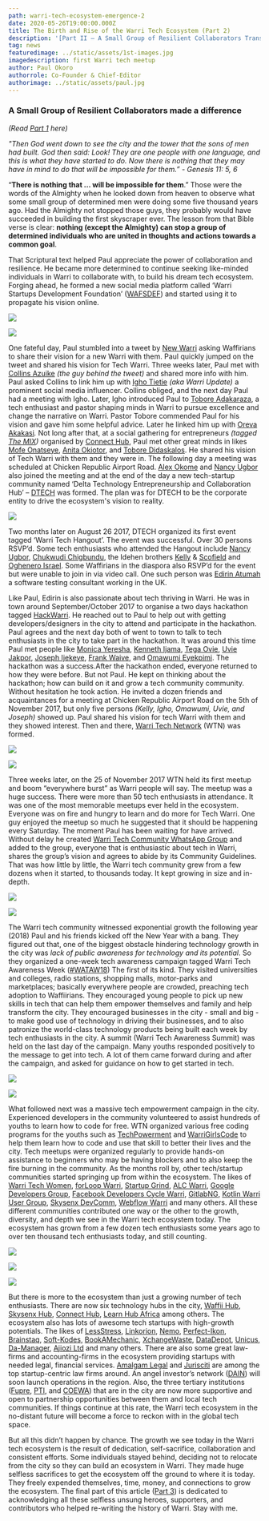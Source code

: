 ```yaml
---
path: warri-tech-ecosystem-emergence-2
date: 2020-05-26T19:00:00.000Z
title: The Birth and Rise of the Warri Tech Ecosystem (Part 2)
description: '[Part II – A Small Group of Resilient Collaborators Transformed a City]'
tag: news
featuredimage: ../static/assets/1st-images.jpg
imagedescription: first Warri tech meetup
author: Paul Okoro
authorrole: Co-Founder & Chief-Editor
authorimage: ../static/assets/paul.jpg
---
```

<!--StartFragment-->

### A Small Group of Resilient Collaborators made a difference

*(Read [Part 1](https://techamplifier.africa/warri-tech-ecosystem-emergence-1) here)*

*"Then God went down to see the city and the tower that the sons of men had built. God then said: Look! They are one people with one language, and this is what they have started to do. Now there is nothing that they may have in mind to do that will be impossible for them.” - Genesis 11: 5, 6*

“**There is nothing that … will be impossible for them**.” Those were the words of the Almighty when he looked down from heaven to observe what some small group of determined men were doing some five thousand years ago. Had the Almighty not stopped those guys, they probably would  have succeeded in building the first skyscraper ever. The lesson from that Bible verse is clear: **nothing (except the Almighty) can stop a group of determined individuals who are united in thoughts and actions towards a common goal**.

That Scriptural text helped Paul appreciate the power of collaboration and resilience. He became more determined to continue seeking like-minded individuals in Warri to collaborate with, to build his dream tech ecosystem. Forging ahead, he formed a new social media platform called ‘Warri Startups Development Foundation’ ([WAFSDEF](https://twitter.com/wafsdef)) and started using it to propagate his vision online. 

<div class="img-class">

![](/assets/1st-image-1.jpg)

![](/assets/1st-image-2.jpg)

</div> 

One fateful day, Paul stumbled into a tweet by [New Warri](https://twitter.com/newwarri) asking Waffirians to share their vision for a new Warri with them. Paul quickly jumped on the tweet and shared his vision for Tech Warri. Three weeks later, Paul met with [Collins Azuike](https://twitter.com/azuike1) *(the guy behind the tweet)* and shared more info with him. Paul asked Collins to link him up with [Igho Tietie](https://twitter.com/IghoTietie) *(aka Warri Update)* a prominent social media influencer. Collins obliged, and the next day Paul had a meeting with Igho. Later, Igho introduced Paul to [Tobore Adakaraza](https://twitter.com/ToboreDavids), a tech enthusiast and pastor shaping minds in Warri to pursue excellence and change the narrative on Warri. Pastor Tobore commended Paul for his vision and gave him some helpful advice. Later he linked him up with [Oreva Akakasi](https://facebook.com/mistar.naija)*.* Not long after that, at a social gathering for entrepreneurs *(tagged [The MIX](https://www.facebook.com/photo/?fbid=1345993372181865&set=a.1345969098850959))* organised by [Connect Hub](https://connecthub.ng/), Paul met other great minds in likes [Mofe Onatseye](https://twitter.com/Mowizo6ix), [Anita Okiotor](https://twitter.com/afeeturi), and [Tobore Didaskalos](https://twitter.com/IamDidaskalos). He shared his vision of Tech Warri with them and they were in. The following day a meeting was scheduled at Chicken Republic Airport Road. [Alex Okome](https://twitter.com/OkomeAlex) and [Nancy Ugbor](https://twitter.com/nancypeters711) also joined the meeting and at the end of the day a new tech-startup community named ‘Delta Technology Entrepreneurship and Collaboration Hub’ – [DTECH](https://twitter.com/DTECH_Ng) was formed. The plan was for DTECH to be the corporate entity to drive the ecosystem's vision to reality. 

![](/assets/2nd-images.jpg)

Two months later on August 26 2017, DTECH organized its first event tagged ‘Warri Tech Hangout’. The event was successful. Over 30 persons RSVP’d. Some tech enthusiasts who attended the Hangout include [Nancy Ugbor](https://twitter.com/nancypeters711), [Chukwudi Chigbundu](https://twitter.com/topchuqs), the Idehen brothers [Kelly](https://twitter.com/IconicKelx) & [Scofield](https://twitter.com/Scofield_Idehen) and [Oghenero Israel](https://twitter.com/sieomcsheda). Some Waffirians in the diaspora also RSVP’d for the event but were unable to join in via video call. One such person was [Edirin Atumah](https://twitter.com/bongosway) a software testing consultant working in the UK.

Like Paul, Edirin is also passionate about tech thriving in Warri. He was in town around September/October 2017 to organise a two days hackathon tagged [HackWarri](https://twitter.com/search?q=%23HackWarri&src=typed_query). He reached out to Paul to help out with getting developers/designers in the city to attend and participate in the hackathon. Paul agrees and the next day both of went to town to talk to tech enthusiasts in the city to take part in the hackathon. It was around this time Paul met people like [Monica Yeresha](https://twitter.com/MoniqueYeresha), [Kenneth Ijama](https://twitter.com/teamwebbravo), [Tega Ovie](https://twitter.com/princetegaton), [Uvie Jakpor](https://twitter.com/UvieJakpor), [Joseph Ijekeye](https://www.facebook.com/joseph.ijekeye), [Frank Waive](https://twitter.com/FrankWaive), and [Omawumi Eyekpimi](https://twitter.com/LeBelleAmi). The hackathon was a success.After the hackathon ended, everyone returned to how they were before. But not Paul. He kept on thinking about the hackathon; how can build on it and grow a tech community community. Without hesitation he took action. He invited a dozen friends and acquaintances for a meeting at Chicken Republic Airport Road on the 5th of November 2017, but only five persons *(Kelly, Igho, Omawumi, Uvie, and Joseph)* showed up. Paul shared his vision for tech Warri with them and they showed interest. Then and there, [Warri Tech Network](https://twitter.com/warritechnetwok) (WTN) was formed. 

<div class="img-class">

![](/assets/3rd-image-a.jpg)

![](/assets/3rd-image-b.jpg)

</div> 

Three weeks later, on the 25 of November 2017 WTN held its first meetup and boom “everywhere burst” as Warri people will say. The meetup was a huge success. There were more than 50 tech enthusiasts in attendance. It was one of the most memorable meetups ever held in the ecosystem. Everyone was on fire and hungry to learn and do more for Tech Warri. One guy enjoyed the meetup so much he suggested that it should be happening every Saturday. The moment Paul has been waiting for have arrived. Without delay he created [Warri Tech Community WhatsApp Group](https://chat.whatsapp.com/LW6TBLaosXAEQRFbtViUiE) and added to the group, everyone that is enthusiastic about tech in Warri, shares the group’s vision and agrees to abide by its Community Guidelines. That was how little by little, the Warri tech community grew from a few dozens when it started, to thousands today. It kept growing in size and in-depth.

<div class="img-class">

![](/assets/4th-image-a.jpg)

![](/assets/4th-image-b.jpg)

</div> 

The Warri tech community witnessed exponential growth the following year (2018) Paul and his friends kicked off the New Year with a bang. They figured out that, one of the biggest obstacle hindering technology growth in the city was *lack of public awareness for technology and its potential*. So they organized a one-week tech awareness campaign tagged Warri Tech Awareness Week ([\#WATAW18](https://twitter.com/search?q=%23WATAW18&src=)) The first of its kind. They visited universities and colleges, radio stations, shopping malls, motor-parks and marketplaces; basically everywhere people are crowded, preaching tech adoption to Waffiirians. They encouraged young people to pick up new skills in tech that can help them empower themselves and family and help transform the city. They encouraged businesses in the city - small and big -  to make good use of technology in driving their businesses, and to also patronize the world-class technology products being built each week by tech enthusiasts in the city. A summit (Warri Tech Awareness Summit) was held on the last day of the campaign. Many youths responded positively to the message to get into tech. A lot of them came forward during and after the campaign, and asked for guidance on how to get started in tech.

<div class="img-class"> 

![](/assets/5th-image-a.jpg)

![](/assets/5th-image-b.jpg)

</div> 

What followed next was a massive tech empowerment campaign in the city. Experienced developers in the community volunteered to assist hundreds of youths to learn how to code for free. WTN organized various free coding programs for the youths such as [TechPowerment](https://twitter.com/search?q=%23Techpowerment&src=typed_query) and [WarriGirlsCode](https://twitter.com/warrigirlscode) to help them learn how to code and use that skill to better their lives and the city. Tech meetups were organized regularly to provide hands-on assistance to beginners who may be having blockers and to also keep the fire burning in the community. As the months roll by, other tech/startup communities started springing up from within the ecosystem. The likes of [Warri Tech Women](https://twitter.com/warritechwomen), [forLoop Warri](https://twitter.com/forLoopWarri), [Startup Grind](https://twitter.com/SGWarri), [ALC Warri](https://twitter.com/hashtag/alcwarri?src=hashtag_click), [Google Developers Group](https://twitter.com/gdg_warri), [Facebook Developers Cycle Warri](https://www.facebook.com/groups/625532431263640), [GitlabNG](https://www.meetup.com/GitLab-Nigeria-Community/), [Kotlin Warri User Group](https://www.meetup.com/Kotlin-Warri/), [Skysenx DevComm](https://skysenx.com/devcomm), [Webflow Warri](https://www.meetup.com/Warri-Webflow-Meetup/) and many others. All these different communities contributed one way or the other to the growth, diversity, and depth we see in the Warri  tech ecosystem today. The ecosystem has grown from a few dozen tech enthusiasts some years ago to over ten thousand tech enthusiasts today, and still counting.

<div class="img-class">

![](/assets/6th-image-a.jpg)

![](/assets/6th-image-b.jpg)

![](/assets/6th-image-c.jpg)

</div> 

But there is more to the ecosystem than just a growing number of tech enthusiasts. There are now six technology hubs in the city, [Waffii Hub](https://warriinnovationhub.com/), [Skysenx Hub](https://skysenx.com/), [Connect Hub](https://connecthub.ng/), [Learn Hub Africa](https://learnhub.africa) among others. The ecosystem also has lots of awesome tech startups with high-growth potentials. The likes of [LessStress](https://twitter.com/lessstressomm), [Linkorion](https://linkorion.com), [Nemo](https://nemo.com.ng/), [Perfect-Ikon](https://perfect-ikon.com), [Brainstaq](https://brainstaq.com), [Soft-Kodes](https://soft-kodes.com/), [BookAMechanic](https://bookamechanic.com.ng), [XchangeWaste](https://xchangewaste.com), [DataDepot](https://datadepot.com), [Unicus](https://www.unicus.live/), [Da-Manager](https://www.da-manager.com/), [Ajiozi Ltd](https://ajiozi.com/) and many others. There are also some great law-firms and accounting-firms in the ecosystem providing startups with needed legal, financial services. [Amalgam Legal](http://www.amalgamlegal.com/) and [Jurisciti](https://jurisciti.com/) are among the top startup-centric law firms around. An angel investor’s network ([DAIN](https://twitter.com/deltaangelnetwk)) will soon launch operations in the region. Also, the three tertiary institutions ([Fupre](https://fupre.edu.ng/), [PTI](https://pti.edu.ng/), and [COEWA](https://www.coewarri.edu.ng/)) that are in the city are now more supportive and open to partnership opportunities between them and local tech communities. If things continue at this rate, the Warri tech ecosystem in the no-distant future will become a force to reckon with in the global tech space.

But all this didn’t happen by chance. The growth we see today in the Warri tech ecosystem is the result of dedication, self-sacrifice, collaboration and consistent efforts. Some individuals stayed behind, deciding not to relocate from the city so they can build an ecosystem in Warri. They made huge selfless sacrifices to get the ecosystem off the ground to where it is today. They freely expended themselves, time, money, and connections to grow the ecosystem. The final part of this article ([Part 3](https://techamplifier.africa/warri-tech-ecosystem-emergence-3)) is dedicated to acknowledging all these selfless unsung heroes, supporters, and contributors who helped re-writing the history of Warri. Stay with me.

<!--EndFragment-->
